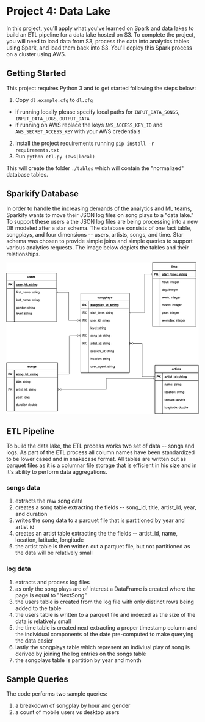 # Project 4: Data Lake

In this project, you'll apply what you've learned on Spark and data lakes to build an ETL pipeline for a data lake hosted on S3. To complete the project, you will need to load data from S3, process the data into analytics tables using Spark, and load them back into S3. You'll deploy this Spark process on a cluster using AWS.

## Getting Started

This project requires Python 3 and to get started following the steps below:

1. Copy `dl.example.cfg` to `dl.cfg`
  * if running locally please specify local paths for `INPUT_DATA_SONGS`, `INPUT_DATA_LOGS`, `OUTPUT_DATA`
  * if running on AWS replace the keys `AWS_ACCESS_KEY_ID` and `AWS_SECRET_ACCESS_KEY` with your AWS credentials
2. Install the project requirements running `pip install -r requirements.txt`
3. Run `python etl.py (aws|local)`

This will create the folder `./tables` which will contain the "normalized" database tables.

## Sparkify Database

In order to handle the increasing demands of the analytics and ML teams, Sparkify wants to move their JSON log files on song plays to a "data lake." To support these users a the JSON log files
are being processing into a new DB modeled after a star schema. The database consists of one fact table, songplays, and four dimensions -- users, artists, songs, and time. Star schema was chosen
to provide simple joins and simple queries to support various analytics requests. The image below depicts the tables and their relationships.

![Sparkify DB](sparkify-schema.png)

## ETL Pipeline

To build the data lake, the ETL process works two set of data -- songs and logs. As part of the ETL process all column names have been standardized to be lower cased and in snakecase format. All tables are written out as parquet files as it is a columnar file storage that is efficient in his size and in it's ability to perform data aggregations.
### songs data
1. extracts the raw song data 
2. creates a song table extracting the fields -- song_id, title, artist_id, year, and duration
3. writes the song data to a parquet file that is partitioned by year and artist id
4. creates an artist table extracting the the fields -- artist_id, name, location, latitude, longitude
5. the artist table is then written out a parquet file, but not partitioned as the data will be relatively small

### log data
1. extracts and process log files
2. as only the song plays are of interest a DataFrame is created where the page is equal to "NextSong"
3. the users table is created from the log file with only distinct rows being added to the table
4. the users table is written to a parquet file and indexed as the size of the data is relatively small
5. the time table is created next extracting a proper timestamp column and the individual components of the date pre-computed to make querying the data easier
6. lastly the songplays table which represent an indiviual play of song is derived by joining the log entries on the songs table
7. the songplays table is partition by year and month

## Sample Queries

The code performs two sample queries:
1. a breakdown of songplay by hour and gender
2. a count of mobile users vs desktop users

